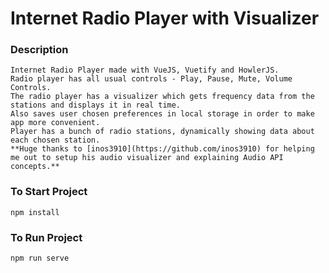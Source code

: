 # Internet Radio Player with Visualizer
### Description
```
Internet Radio Player made with VueJS, Vuetify and HowlerJS.
Radio player has all usual controls - Play, Pause, Mute, Volume Controls.
The radio player has a visualizer which gets frequency data from the stations and displays it in real time.
Also saves user chosen preferences in local storage in order to make app more convenient.
Player has a bunch of radio stations, dynamically showing data about each chosen station.
**Huge thanks to [inos3910](https://github.com/inos3910) for helping me out to setup his audio visualizer and explaining Audio API concepts.**
```
### To Start Project
```
npm install
```
### To Run Project
```
npm run serve
```
